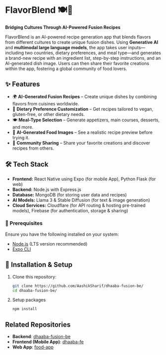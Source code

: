 # FlavorBlend 🍽️🤖  

**Bridging Cultures Through AI-Powered Fusion Recipes**  

FlavorBlend is an AI-powered recipe generation app that blends flavors from different cultures to create unique fusion dishes. Using **Generative AI** and **multimodal large language models**, the app takes user inputs—including two countries, dietary preferences, and meal type—and generates a brand-new recipe with an ingredient list, step-by-step instructions, and an AI-generated dish image. Users can then share their favorite creations within the app, fostering a global community of food lovers.  

## ✨ Features  

- 🌍 **AI-Generated Fusion Recipes** – Create unique dishes by combining flavors from cuisines worldwide.  
- 🥗 **Dietary Preference Customization** – Get recipes tailored to vegan, gluten-free, or other dietary needs.  
- 🍽️ **Meal-Type Selection** – Generate appetizers, main courses, desserts, and more.  
- 🎨 **AI-Generated Food Images** – See a realistic recipe preview before trying it.  
- 🔗 **Community Sharing** – Share your favorite creations and discover recipes from others.  

## 🛠️ Tech Stack  

- **Frontend:** React Native using Expo (for mobile App), Python Flask (for web)  
- **Backend:** Node.js with Express.js  
- **Database:** MongoDB (for storing user data and recipes)  
- **AI Models:** Llama 3 & Stable Diffusion (for text & image generation)  
- **Cloud Services:** Cloudflare (for API routing & hosting pre-trained models), Firebase (for authentication, storage & sharing)  

### **📌 Prerequisites**
Ensure you have the following installed on your system:
- [Node.js](https://nodejs.org/) (LTS version recommended)
- [Expo CLI](https://docs.expo.dev/get-started/installation/)

## 🚀 Installation & Setup  

1. Clone this repository:  
   ```sh
   git clone https://github.com/AashikSharif/dhaaba-fusion-be/
   cd dhaaba-fusion-be/

2. Setup packages
   ```sh
   npm install

   
## Related Repositories

- **Backend**: [dhaaba-fusion-be](https://github.com/AashikSharif/dhaaba-fusion-be/)
- **Frontend (Mobile App)**: [dhaaba-fe](https://github.com/peersahab/dhaaba-fe/)
- **Web App**: [food-app](https://github.com/simarjeetss/food-app)
